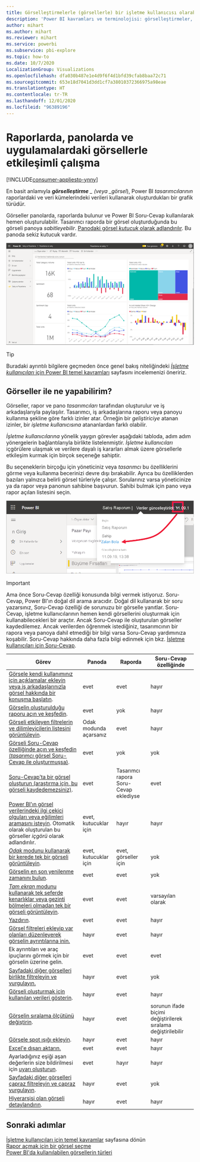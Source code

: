 ```yaml
---
title: Görselleştirmelerle (görsellerle) bir işletme kullanıcısı olarak çalışma
description: 'Power BI kavramları ve terminolojisi: görselleştirmeler, görseller. Power BI bağlamında görselleştirme, görsel nedir?'
author: mihart
ms.author: mihart
ms.reviewer: mihart
ms.service: powerbi
ms.subservice: pbi-explore
ms.topic: how-to
ms.date: 10/7/2020
LocalizationGroup: Visualizations
ms.openlocfilehash: dfa030b487e1e4d9f6f4d1bfd39cfab8baa72c71
ms.sourcegitcommit: 653e18d7041d3dd1cf7a38010372366975a98eae
ms.translationtype: HT
ms.contentlocale: tr-TR
ms.lasthandoff: 12/01/2020
ms.locfileid: "96389196"
---
```

# <a name="interact-with-visuals-in-reports-dashboards-and-apps"></a>Raporlarda, panolarda ve uygulamalardaki görsellerle etkileşimli çalışma

[!INCLUDE[consumer-appliesto-ynny](../includes/consumer-appliesto-ynny.md)]

En basit anlamıyla ***görselleştirme** _ (veya _görsel*), Power BI *tasarımcılarının* raporlardaki ve veri kümelerindeki verileri kullanarak oluşturdukları bir grafik türüdür. 

Görseller panolarda, raporlarda bulunur ve Power BI Soru-Cevap kullanılarak hemen oluşturulabilir. Tasarımcı raporda bir görsel oluşturduğunda bu görseli panoya *sabitleyebilir*. [Panodaki görsel *kutucuk* olarak adlandırılır](end-user-tiles.md). Bu panoda sekiz kutucuk vardır. 

![Kutucuklar içeren pano](media/end-user-visualizations/power-bi-dashboard.png)

> [!TIP]
> Buradaki ayrıntılı bilgilere geçmeden önce genel bakış niteliğindeki [*İşletme kullanıcıları* için Power BI temel kavramları](end-user-basic-concepts.md) sayfasını incelemenizi öneririz.

## <a name="what-can-i-do-with-visuals"></a>Görseller ile ne yapabilirim?

Görseller, rapor ve pano *tasarımcıları* tarafından oluşturulur ve iş arkadaşlarıyla paylaşılır. Tasarımcı, iş arkadaşlarına raporu veya panoyu kullanma şekline göre farklı izinler atar. Örneğin bir *geliştiriciye* atanan izinler, bir *işletme kullanıcısına* atananlardan farklı olabilir. 

*İşletme kullanıcılarına* yönelik yaygın görevler aşağıdaki tabloda, adım adım yönergelerin bağlantılarıyla birlikte listelenmiştir. *İşletme kullanıcıları* içgörülere ulaşmak ve verilere dayalı iş kararları almak üzere görsellerle etkileşim kurmak için birçok seçeneğe sahiptir.  

Bu seçeneklerin birçoğu için yöneticiniz veya *tasarımcı* bu özelliklerini görme veya kullanma becerinizi devre dışı bırakabilir. Ayrıca bu özelliklerden bazıları yalnızca belirli görsel türleriyle çalışır.  Sorularınız varsa yöneticinize ya da rapor veya panonun sahibine başvurun. Sahibi bulmak için pano veya rapor açılan listesini seçin. 

![Sahibi gösteren başlık açılan listesi](media/end-user-visualizations/power-bi-designer.png)


> [!IMPORTANT]
> Ama önce Soru-Cevap özelliği konusunda bilgi vermek istiyoruz. Soru-Cevap, Power BI'ın doğal dil arama aracıdır. Doğal dil kullanarak bir soru yazarsınız, Soru-Cevap özelliği de sorunuzu bir görselle yanıtlar. Soru-Cevap, işletme kullanıcılarının hemen kendi görsellerini oluşturmak için kullanabilecekleri bir araçtır. Ancak Soru-Cevap ile oluşturulan görseller kaydedilemez. Ancak verilerden öğrenmek istediğiniz, tasarımcının bir rapora veya panoya dahil etmediği bir bilgi varsa Soru-Cevap yardımınıza koşabilir. Soru-Cevap hakkında daha fazla bilgi edinmek için bkz. [İşletme kullanıcıları için Soru-Cevap](end-user-q-and-a.md).



|Görev  |Panoda  |Raporda  | Soru-Cevap özelliğinde
|---------|---------|---------|--------|
|[Görsele kendi kullanımınız için açıklamalar ekleyin veya iş arkadaşlarınızla görsel hakkında bir konuşma başlatın](end-user-comment.md).     |  evet       |   evet      |  hayır  |
|[Görselin oluşturulduğu raporu açın ve keşfedin](end-user-tiles.md).     |    evet     |   yok      |  hayır |
|[Görseli etkileyen filtrelerin ve dilimleyicilerin listesini görüntüleyin](end-user-report-filter.md).     |    Odak modunda açarsanız     |   evet      |  hayır |
|[Görseli Soru-Cevap özelliğinde açın ve keşfedin (*tasarımcı* görsel Soru-Cevap ile oluşturmuşsa)](end-user-q-and-a.md).     |   evet      |   yok      |  yok  |
|[Soru-Cevap'ta bir görsel oluşturun (araştırma için, bu görseli kaydedemezsiniz)](end-user-q-and-a.md).     |   evet      |   Tasarımcı rapora Soru-Cevap eklediyse      |  evet  |
|[Power BI'ın görsel verilerindeki ilgi çekici olguları veya eğilimleri aramasını isteyin](end-user-insights.md).  Otomatik olarak oluşturulan bu görseller *içgörü* olarak adlandırılır.     |    evet, kutucuklar için    |  hayır       | hayır   |
|[*Odak* modunu kullanarak bir kerede tek bir görseli görüntüleyin](end-user-focus.md).     | evet, kutucuklar için        |   evet, görseller için      | yok  |
|[Görselin en son yenilenme zamanını bulun](end-user-fresh.md).     |  evet       |    evet     | yok  |
|[*Tam ekran* modunu kullanarak tek seferde kenarlıklar veya gezinti bölmeleri olmadan tek bir görseli görüntüleyin](end-user-focus.md).     |   evet      |  evet       | varsayılan olarak  |
|[Yazdırın](end-user-print.md).     |  evet       |   evet      | hayır  |
|[Görsel filtreleri ekleyip var olanları düzenleyerek görselin ayrıntılarına inin.](end-user-report-filter.md)     |    hayır     |   evet      | hayır  |
|Ek ayrıntıları ve araç ipuçlarını görmek için bir görselin üzerine gelin.     |    evet     |   evet      | evet  |
|[Sayfadaki diğer görselleri birlikte filtreleyin ve vurgulayın.](end-user-interactions.md)    |   hayır      |   evet      | yok  |
|[Görseli oluşturmak için kullanılan verileri gösterin](end-user-show-data.md).     |  hayır       |   evet      | hayır  |
| [Görselin sıralama ölçütünü değiştirin](end-user-change-sort.md). | hayır  | evet  | sorunun ifade biçimi değiştirilerek sıralama değiştirilebilir  |
| [Görsele spot ışığı ekleyin](end-user-spotlight.md). | hayır  | evet  |  hayır |
| [Excel'e dışarı aktarın.](end-user-export.md) | evet | evet | hayır|
| Ayarladığınız eşiği aşan değerlerin size bildirilmesi için [uyarı oluşturun](end-user-alerts.md).  | evet  | hayır  | hayır |
| [Sayfadaki diğer görselleri çapraz filtreleyin ve çapraz vurgulayın](end-user-report-filter.md).  | hayır      | evet  | yok |
| [Hiyerarşisi olan görseli detaylandırın](end-user-drill.md).  | hayır  | evet   | hayır |

## <a name="next-steps"></a>Sonraki adımlar
[İşletme kullanıcıları için temel kavramlar](end-user-basic-concepts.md) sayfasına dönün    
[Rapor açmak için bir görsel seçme](end-user-report-open.md)    
[Power BI'da kullanılabilen görsellerin türleri](end-user-visual-type.md)